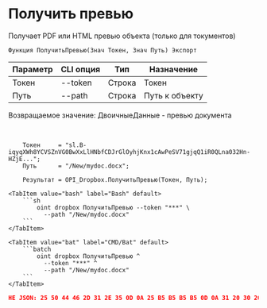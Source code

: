 ﻿---
sidebar_position: 3
---

# Получить превью
 Получает PDF или HTML превью объекта (только для токументов)



`Функция ПолучитьПревью(Знач Токен, Знач Путь) Экспорт`

  | Параметр | CLI опция | Тип | Назначение |
  |-|-|-|-|
  | Токен | --token | Строка | Токен |
  | Путь | --path | Строка | Путь к объекту |

  
  Возвращаемое значение:   ДвоичныеДанные - превью документа

<br/>




```bsl title="Пример кода"
    Токен     = "sl.B-iqyqXWh8YCVSZnVG0BwXxLlHNbfCDJrGlOyhjKnx1cAwPeSV71gjqQ1iR0QLna032Hn-HZjE...";
    Путь      = "/New/mydoc.docx";

    Результат = OPI_Dropbox.ПолучитьПревью(Токен, Путь);
```
    

 <Tabs>
  
    <TabItem value="bash" label="Bash" default>
        ```sh
            oint dropbox ПолучитьПревью --token "***" \
              --path "/New/mydoc.docx"
        ```
    </TabItem>
  
    <TabItem value="bat" label="CMD/Bat" default>
        ```batch
            oint dropbox ПолучитьПревью ^
              --token "***" ^
              --path "/New/mydoc.docx"
        ```
    </TabItem>
</Tabs>


```json title="Результат"
НЕ JSON: 25 50 44 46 2D 31 2E 35 0D 0A 25 B5 B5 B5 B5 0D 0A 31 20 30 20 6F 62 6A 0D 0A 3C 3C 2F 54 79 70 65 2F 43 61 74 61 6C 6F 67 2F 50 61 67 65 73 20 32 20 30 20 52 2F 4C 61 6E 67 28 65 6E 2D 55 53…
```
